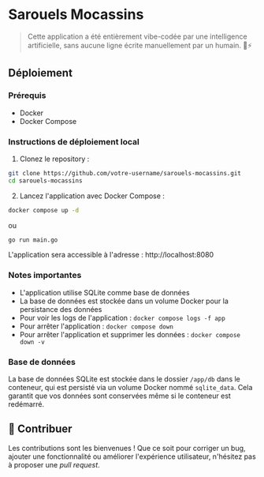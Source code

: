 # Sarouels Mocassins

> Cette application a été entièrement vibe-codée par une intelligence artificielle, sans aucune ligne écrite manuellement par un humain. 🧠⚡️


## Déploiement

### Prérequis
- Docker
- Docker Compose

### Instructions de déploiement local

1. Clonez le repository :
```bash
git clone https://github.com/votre-username/sarouels-mocassins.git
cd sarouels-mocassins
```

2. Lancez l'application avec Docker Compose :
```bash
docker compose up -d
```
ou
```bash
go run main.go
```

L'application sera accessible à l'adresse : http://localhost:8080

### Notes importantes
- L'application utilise SQLite comme base de données
- La base de données est stockée dans un volume Docker pour la persistance des données
- Pour voir les logs de l'application : `docker compose logs -f app`
- Pour arrêter l'application : `docker compose down`
- Pour arrêter l'application et supprimer les données : `docker compose down -v`

### Base de données
La base de données SQLite est stockée dans le dossier `/app/db` dans le conteneur, qui est persisté via un volume Docker nommé `sqlite_data`. Cela garantit que vos données sont conservées même si le conteneur est redémarré.

## 🤝 Contribuer

Les contributions sont les bienvenues ! Que ce soit pour corriger un bug, ajouter une fonctionnalité ou améliorer l'expérience utilisateur, n'hésitez pas à proposer une _pull request_.
